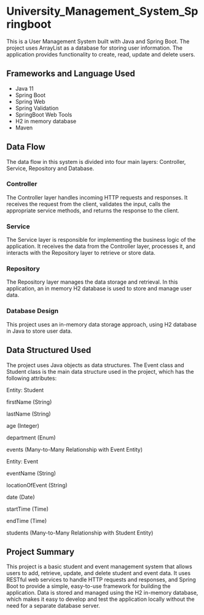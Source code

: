 # University_Management_System_Springboot

This is a User Management System built with Java and Spring Boot. The project uses ArrayList as a database for storing user information. The application provides functionality to create, read, update and delete users.

## Frameworks and Language Used

* Java 11 
* Spring Boot
* Spring Web
* Spring Validation
* SpringBoot Web Tools
* H2 in memory database
* Maven

## Data Flow

The data flow in this system is divided into four main layers: Controller, Service, Repository and Database.

### Controller

The Controller layer handles incoming HTTP requests and responses. It receives the request from the client, validates the input, calls the appropriate service methods, and returns the response to the client.

### Service

The Service layer is responsible for implementing the business logic of the application. It receives the data from the Controller layer, processes it, and interacts with the Repository layer to retrieve or store data.

### Repository
The Repository layer manages the data storage and retrieval. In this application, an in memory H2 database is used to store and manage user data.

### Database Design
This project uses an in-memory data storage approach, using H2 database in Java to store user data.

## Data Structured Used
The project uses Java objects as data structures. The Event class and Student class is the main data structure used in the project, which has the following attributes:

Entity: Student

firstName (String)

lastName (String)

age (Integer)

department (Enum)

events (Many-to-Many Relationship with Event Entity)

Entity: Event

eventName (String)

locationOfEvent (String)

date (Date)

startTime (Time)

endTime (Time)

students (Many-to-Many Relationship with Student Entity)

## Project Summary

This project is a basic student and event management system that allows users to add, retrieve, update, and delete student and event data. It uses RESTful web services to handle HTTP requests and responses, and Spring Boot to provide a simple, easy-to-use framework for building the application. Data is stored and managed using the H2 in-memory database, which makes it easy to develop and test the application locally without the need for a separate database server.
